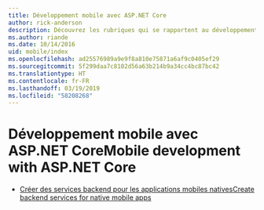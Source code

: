 ```yaml
---
title: Développement mobile avec ASP.NET Core
author: rick-anderson
description: Découvrez les rubriques qui se rapportent au développement mobile avec ASP.NET Core.
ms.author: riande
ms.date: 10/14/2016
uid: mobile/index
ms.openlocfilehash: ad25576989a9e9f8a810e75871a6af9c0405ef29
ms.sourcegitcommit: 5f299daa7c8102d56a63b214b9a34cc4bc87bc42
ms.translationtype: HT
ms.contentlocale: fr-FR
ms.lasthandoff: 03/19/2019
ms.locfileid: "58208268"
---
```

# <a name="mobile-development-with-aspnet-core"></a><span data-ttu-id="7a67e-103">Développement mobile avec ASP.NET Core</span><span class="sxs-lookup"><span data-stu-id="7a67e-103">Mobile development with ASP.NET Core</span></span>

* [<span data-ttu-id="7a67e-104">Créer des services backend pour les applications mobiles natives</span><span class="sxs-lookup"><span data-stu-id="7a67e-104">Create backend services for native mobile apps</span></span>](native-mobile-backend.md)
